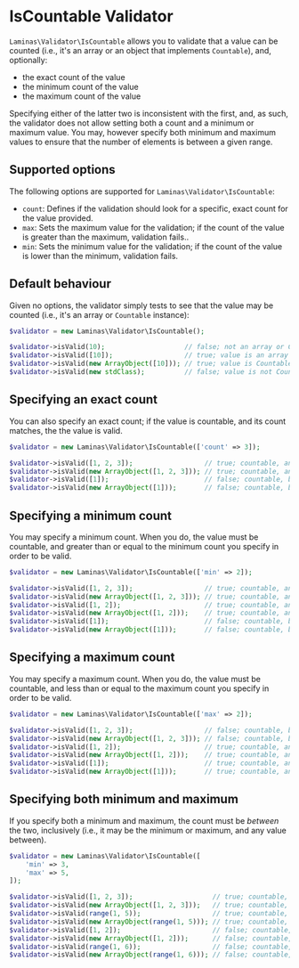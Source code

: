# IsCountable Validator

`Laminas\Validator\IsCountable` allows you to validate that a value can be counted
(i.e., it's an array or an object that implements `Countable`), and, optionally:

- the exact count of the value
- the minimum count of the value
- the maximum count of the value

Specifying either of the latter two is inconsistent with the first, and, as
such, the validator does not allow setting both a count and a minimum or maximum
value. You may, however specify both minimum and maximum values to ensure that the number of elements is between a given range.

## Supported options

The following options are supported for `Laminas\Validator\IsCountable`:

- `count`: Defines if the validation should look for a specific, exact count for
  the value provided.
- `max`: Sets the maximum value for the validation; if the count of the value is
  greater than the maximum, validation fails..
- `min`: Sets the minimum value for the validation; if the count of the value is
  lower than the minimum, validation fails.

## Default behaviour

Given no options, the validator simply tests to see that the value may be
counted (i.e., it's an array or `Countable` instance):

```php
$validator = new Laminas\Validator\IsCountable();

$validator->isValid(10);                    // false; not an array or Countable
$validator->isValid([10]);                  // true; value is an array
$validator->isValid(new ArrayObject([10])); // true; value is Countable
$validator->isValid(new stdClass);          // false; value is not Countable
```

## Specifying an exact count

You can also specify an exact count; if the value is countable, and its count
matches, the the value is valid.

```php
$validator = new Laminas\Validator\IsCountable(['count' => 3]);

$validator->isValid([1, 2, 3]);                  // true; countable, and count is 3
$validator->isValid(new ArrayObject([1, 2, 3])); // true; countable, and count is 3
$validator->isValid([1]);                        // false; countable, but count is 1
$validator->isValid(new ArrayObject([1]));       // false; countable, but count is 1
```

## Specifying a minimum count

You may specify a minimum count. When you do, the value must be countable, and
greater than or equal to the minimum count you specify in order to be valid.

```php
$validator = new Laminas\Validator\IsCountable(['min' => 2]);

$validator->isValid([1, 2, 3]);                  // true; countable, and count is 3
$validator->isValid(new ArrayObject([1, 2, 3])); // true; countable, and count is 3
$validator->isValid([1, 2]);                     // true; countable, and count is 2
$validator->isValid(new ArrayObject([1, 2]));    // true; countable, and count is 2
$validator->isValid([1]);                        // false; countable, but count is 1
$validator->isValid(new ArrayObject([1]));       // false; countable, but count is 1
```

## Specifying a maximum count

You may specify a maximum count. When you do, the value must be countable, and
less than or equal to the maximum count you specify in order to be valid.

```php
$validator = new Laminas\Validator\IsCountable(['max' => 2]);

$validator->isValid([1, 2, 3]);                  // false; countable, but count is 3
$validator->isValid(new ArrayObject([1, 2, 3])); // false; countable, but count is 3
$validator->isValid([1, 2]);                     // true; countable, and count is 2
$validator->isValid(new ArrayObject([1, 2]));    // true; countable, and count is 2
$validator->isValid([1]);                        // true; countable, and count is 1
$validator->isValid(new ArrayObject([1]));       // true; countable, and count is 1
```

## Specifying both minimum and maximum

If you specify both a minimum and maximum, the count must be _between_ the two,
inclusively (i.e., it may be the minimum or maximum, and any value between).

```php
$validator = new Laminas\Validator\IsCountable([
    'min' => 3,
    'max' => 5,
]);

$validator->isValid([1, 2, 3]);                    // true; countable, and count is 3
$validator->isValid(new ArrayObject([1, 2, 3]));   // true; countable, and count is 3
$validator->isValid(range(1, 5));                  // true; countable, and count is 5
$validator->isValid(new ArrayObject(range(1, 5))); // true; countable, and count is 5
$validator->isValid([1, 2]);                       // false; countable, and count is 2
$validator->isValid(new ArrayObject([1, 2]));      // false; countable, and count is 2
$validator->isValid(range(1, 6));                  // false; countable, and count is 6
$validator->isValid(new ArrayObject(range(1, 6))); // false; countable, and count is 6
```
